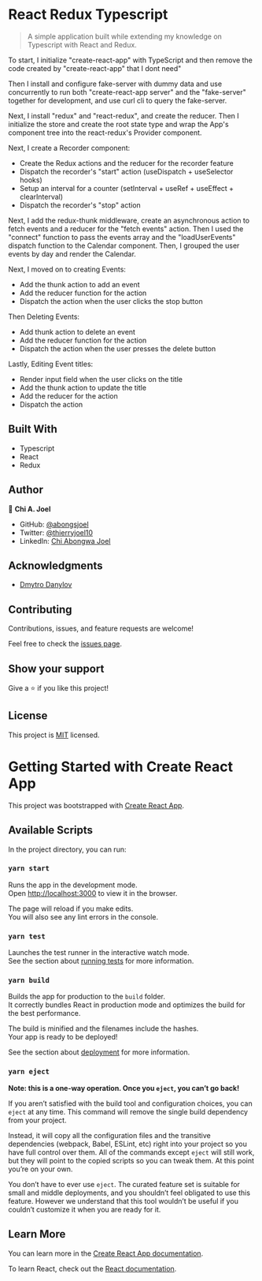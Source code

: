 # React Redux Typescript

> A simple application built while extending my knowledge on Typescript with React and Redux.

<!-- ![screenshot](../dev/screenshot.png) -->

To start, I initialize "create-react-app" with TypeScript and then remove the code created by "create-react-app" that I dont need"

Then I install and configure fake-server with dummy data and use concurrently to run both "create-react-app server" and the "fake-server" together for development, and use curl cli to query the fake-server.

Next, I install "redux" and "react-redux", and create the reducer. Then I initialize the store and create the root state type and wrap the App's component tree into the react-redux's Provider component.

Next, I create a Recorder component:
  - Create the Redux actions and the reducer for the recorder feature
  - Dispatch the recorder's "start" action (useDispatch + useSelector hooks)
  - Setup an interval for a counter (setInterval + useRef + useEffect + clearInterval)
  - Dispatch the recorder's "stop" action

Next, I add the redux-thunk middleware, create an asynchronous action to fetch events and a reducer for the "fetch events" action. Then I used the "connect" function to pass the events array and the "loadUserEvents" dispatch function to the Calendar component. Then, I grouped the user events by day and render the Calendar.

Next, I moved on to creating Events:
  - Add the thunk action to add an event
  - Add the reducer function for the action
  - Dispatch the action when the user clicks the stop button

Then Deleting Events:
  - Add thunk action to delete an event
  - Add the reducer function for the action
  - Dispatch the action when the user presses the delete button

Lastly, Editing Event titles:
  - Render input field when the user clicks on the title
  - Add the thunk action to update the title
  - Add the reducer for the action
  - Dispatch the action


<!-- 
## Live Demo 

- [Visit Page]() -->

## Built With
- Typescript
- React
- Redux


## Author

👤 **Chi A. Joel**

- GitHub: [@abongsjoel](https://github.com/abongsjoel)
- Twitter: [@thierryjoel10](https://twitter.com/ThierryJoel10)
- LinkedIn: [Chi Abongwa Joel](https://www.linkedin.com/in/chi-abongwa-joel-b4285a97/)


## Acknowledgments

- [Dmytro Danylov](https://www.udemy.com/course/react-with-typescript/)

## Contributing

Contributions, issues, and feature requests are welcome!

Feel free to check the [issues page](https://github.com/abongsjoel/react-redux-ts/issues).

## Show your support

Give a ⭐️ if you like this project!

## License

  <p>This project is <a href="../main/LICENSE">MIT</a> licensed.</p>



  

# Getting Started with Create React App

This project was bootstrapped with [Create React App](https://github.com/facebook/create-react-app).

## Available Scripts

In the project directory, you can run:

### `yarn start`

Runs the app in the development mode.\
Open [http://localhost:3000](http://localhost:3000) to view it in the browser.

The page will reload if you make edits.\
You will also see any lint errors in the console.

### `yarn test`

Launches the test runner in the interactive watch mode.\
See the section about [running tests](https://facebook.github.io/create-react-app/docs/running-tests) for more information.

### `yarn build`

Builds the app for production to the `build` folder.\
It correctly bundles React in production mode and optimizes the build for the best performance.

The build is minified and the filenames include the hashes.\
Your app is ready to be deployed!

See the section about [deployment](https://facebook.github.io/create-react-app/docs/deployment) for more information.

### `yarn eject`

**Note: this is a one-way operation. Once you `eject`, you can’t go back!**

If you aren’t satisfied with the build tool and configuration choices, you can `eject` at any time. This command will remove the single build dependency from your project.

Instead, it will copy all the configuration files and the transitive dependencies (webpack, Babel, ESLint, etc) right into your project so you have full control over them. All of the commands except `eject` will still work, but they will point to the copied scripts so you can tweak them. At this point you’re on your own.

You don’t have to ever use `eject`. The curated feature set is suitable for small and middle deployments, and you shouldn’t feel obligated to use this feature. However we understand that this tool wouldn’t be useful if you couldn’t customize it when you are ready for it.

## Learn More

You can learn more in the [Create React App documentation](https://facebook.github.io/create-react-app/docs/getting-started).

To learn React, check out the [React documentation](https://reactjs.org/).
